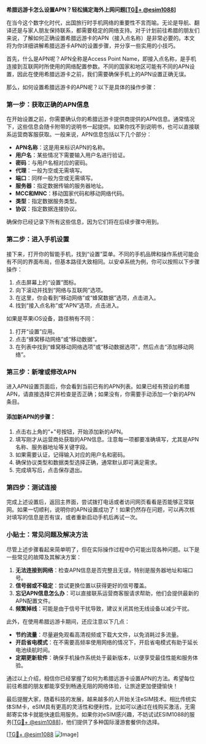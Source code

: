 **希腊远游卡怎么设置APN？轻松搞定海外上网问题[[TG💪+ @esim1088](https://t.me/s/esim1088)]**

在当今这个数字化时代，出国旅行时手机网络的重要性不言而喻。无论是导航、翻译还是与家人朋友保持联系，都需要稳定的网络支持。对于计划前往希腊的朋友们来说，了解如何正确设置希腊远游卡的APN（接入点名称）是非常必要的。本文将为你详细讲解希腊远游卡APN的设置步骤，并分享一些实用的小技巧。

首先，什么是APN呢？APN全称是Access Point Name，即接入点名称，是手机连接到互联网时所使用的网络配置参数。不同的国家和地区可能有不同的APN设置，因此在使用希腊远游卡之前，我们需要确保手机上的APN设置正确无误。

那么，如何设置希腊远游卡的APN呢？以下是具体的操作步骤：

### 第一步：获取正确的APN信息

在开始设置之前，你需要确认你的希腊远游卡提供商提供的APN信息。通常情况下，这些信息会随卡附带的说明书一起提供。如果你找不到说明书，也可以直接联系运营商客服获取。一般来说，APN信息包括以下几个部分：

- **APN名称**：这是用来标识APN的名称。
- **用户名**：某些情况下需要输入用户名进行验证。
- **密码**：与用户名相对应的密码。
- **代理**：一般为空或无需填写。
- **端口**：同样一般为空或无需填写。
- **服务器**：指定数据传输的服务器地址。
- **MCC和MNC**：移动国家代码和移动网络代码。
- **类型**：指定数据服务类型。
- **协议**：指定数据连接协议。

确保你已经记录下所有这些信息，因为它们将在后续步骤中用到。

### 第二步：进入手机设置

接下来，打开你的智能手机，找到“设置”菜单。不同的手机品牌和操作系统可能会有不同的界面布局，但基本路径大致相同。以安卓系统为例，你可以按照以下步骤操作：

1. 点击屏幕上的“设置”图标。
2. 向下滚动并找到“网络与互联网”选项。
3. 在这里，你会看到“移动网络”或“蜂窝数据”选项，点击进入。
4. 找到“接入点名称”或“APN”选项，点击进入。

如果是苹果iOS设备，路径稍有不同：

1. 打开“设置”应用。
2. 点击“蜂窝移动网络”或“移动数据”。
3. 在列表中找到“蜂窝移动网络选项”或“移动数据选项”，然后点击“添加移动网络”。

### 第三步：新增或修改APN

进入APN设置页面后，你会看到当前已有的APN列表。如果已经有预设的希腊APN，请直接选择它并检查是否正确；如果没有，你需要手动添加一个新的APN条目。

#### 添加新APN的步骤：

1. 点击右上角的“+”号按钮，开始添加新的APN。
2. 填写刚才从运营商处获取的APN信息。注意每一项都要准确填写，尤其是APN名称、服务器地址等关键字段。
3. 如果需要认证，记得输入对应的用户名和密码。
4. 确保协议类型和数据类型选择正确，通常默认即可满足需求。
5. 完成填写后，点击保存退出。

### 第四步：测试连接

完成上述设置后，返回主界面，尝试拨打电话或者访问网页看看是否能够正常联网。如果一切顺利，说明你的APN设置成功了！如果仍然存在问题，可以再次核对填写的信息是否有误，或者重新启动手机后再试一次。

### 小贴士：常见问题及解决方法

尽管上述步骤看起来简单明了，但在实际操作过程中仍可能出现各种问题。以下是一些常见的故障及其解决方案：

1. **无法连接到网络**：检查APN信息是否完整且无误，特别是服务器地址和端口号。
2. **信号弱或不稳定**：尝试更换位置以获得更好的信号覆盖。
3. **忘记APN信息怎么办**：可以直接联系运营商客服请求帮助，他们会提供最新的APN配置文件。
4. **频繁掉线**：可能是由于信号干扰导致，建议关闭其他无线设备以减少干扰。

此外，在使用希腊远游卡期间，还应注意以下几点：

- **节约流量**：尽量避免观看高清视频或下载大文件，以免消耗过多流量。
- **开启省电模式**：在不需要高频率使用网络的情况下，开启省电模式有助于延长电池续航时间。
- **定期更新软件**：确保手机操作系统处于最新版本，以便享受最佳性能和服务体验。

通过以上介绍，相信你已经掌握了如何为希腊远游卡设置APN的方法。希望每位前往希腊的朋友都能享受到畅通无阻的网络体验，让旅途更加便捷愉快！

最后提醒大家，随着科技的发展，越来越多的人开始关注eSIM技术。相比传统实体SIM卡，eSIM具有更高的灵活性和便利性，比如可以通过在线购买激活，无需邮寄实体卡就能快速启用服务。如果你对eSIM感兴趣，不妨试试ESIM1088的服务[[TG💪+ @esim1088](https://t.me/s/esim1088)]，他们提供了多种国际漫游套餐供你选择。

[[TG💪+ @esim1088](https://t.me/s/esim1088) ![Image](https://i.postimg.cc/4NQfJmqS/Snipaste-2025-05-13-00-14-12.png)]